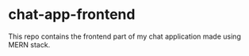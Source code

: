 # chat-app-frontend
This repo contains the frontend part of my chat application made using MERN stack.

